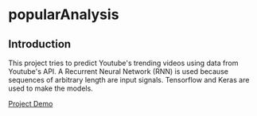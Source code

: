 # popularAnalysis

## Introduction

This project tries to predict Youtube's trending videos using data from Youtube's API.
A Recurrent Neural Network (RNN) is used because sequences of arbitrary length are input signals.
Tensorflow and Keras are used to make the models.

[Project Demo](https://popular-analysis.herokuapp.com/)
